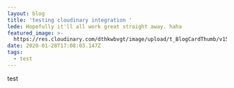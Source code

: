 ```yaml
---
layout: blog
title: 'testing cloudinary integration '
lede: Hopefully it'll all work great straight away. haha
featured_image: >-
  https://res.cloudinary.com/dthkwbvgt/image/upload/t_BlogCardThumb/v1586191634/chess_hidiv3.jpg
date: 2020-01-28T17:08:03.147Z
tags:
  - test
---
```

test